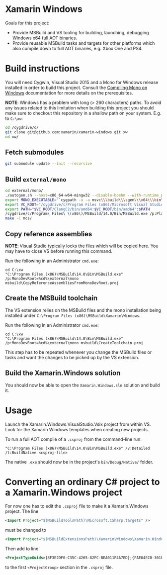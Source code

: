 Xamarin Windows
===============

Goals for this project:

 * Provide MSBuild and VS tooling for building, launching, debugging Windows
   x64 full AOT binaries.
 * Provide reusable MSBuild tasks and targets for other platforms which also
   compile down to full AOT binaries, e.g. Xbox One and PS4.

# Build instructions

You will need Cygwin, Visual Studio 2015 and a Mono for Windows release
installed in order to build this project. Consult the [Compiling Mono on
Windows](http://www.mono-project.com/docs/compiling-mono/windows/)
documentation for more details on the prerequisites.

**NOTE**: Windows has a problem with long (> 260 characters) paths. To avoid
any issues related to this limitation when building this project you should
make sure to checkout this repository in a shallow path on your system. E.g.
to `C:\xw`:

```bash
cd /cygdrive/c/
git clone git@github.com:xamarin/xamarin-windows.git xw
cd xw/
```

## Fetch submodules

```bash
git submodule update --init --recursive
```

## Build `external/mono`

```bash
cd external/mono/
./autogen.sh --host=x86_64-w64-mingw32 --disable-boehm --with-runtime_preset=winaot
export MONO_EXECUTABLE="`cygpath -u -a msvc\\\build\\\sgen\\\x64\\\bin\\\Release\\\mono-sgen.exe`"
export VC_ROOT="/cygdrive/c/Program Files (x86)/Microsoft Visual Studio 14.0/VC"
export PATH="$VC_ROOT/ClangC2/bin/amd64:$VC_ROOT/bin/amd64":$PATH
/cygdrive/c/Program\ Files\ \(x86\)/MSBuild/14.0/Bin/MSBuild.exe /p:PlatformToolset=v140 /p:Platform=x64 /p:Configuration=Release /p:MONO_TARGET_GC=sgen msvc/mono.sln
make -C mcs/
```

## Copy reference assemblies

**NOTE**: Visual Studio typically locks the files which will be copied here.
You may have to close VS before running this command.

Run the following in an Administrator `cmd.exe`:
```
cd C:\xw
"C:\Program Files (x86)\MSBuild\14.0\Bin\MSBuild.exe" /p:MonoDevRoot=%cd%\external\mono msbuild\CopyReferenceAssembliesFromMonoDevRoot.proj
```

## Create the MSBuild toolchain

The VS extension relies on the MSBuild files and the mono installation being
installed under `C:\Program Files (x86)\MSBuild\Xamarin\Windows`.

Run the following in an Administrator `cmd.exe`:
```
cd C:\xw
"C:\Program Files (x86)\MSBuild\14.0\Bin\MSBuild.exe" /p:MonoDevRoot=%cd%\external\mono msbuild\CreateToolchain.proj
```

This step has to be repeated whenever you change the MSBuild files or tasks
and want the changes to be picked up by the VS extension.

## Build the Xamarin.Windows solution

You should now be able to open the `Xamarin.Windows.sln` solution and build
it.

# Usage

Launch the Xamarin.Windows.VisualStudio.Vsix project from within VS. Look for
the Xamarin Windows templates when creating new projects.

To run a full AOT compile of a `.csproj` from the command-line run:

```
"C:\Program Files (x86)\MSBuild\14.0\Bin\MSBuild.exe" /v:Detailed /t:BuildNative <csproj-file>
```

The native `.exe` should now be in the project's `bin/Debug/Native/` folder.


# Converting an ordinary C# project to a Xamarin.Windows project

For now one has to edit the `.csproj` file to make it a Xamarin.Windows
project. The line

```xml
<Import Project="$(MSBuildToolsPath)\Microsoft.CSharp.targets" />
```

must be changed to 

```xml
<Import Project="$(MSBuildExtensionsPath)\Xamarin\Windows\Xamarin.Windows.CSharp.targets" />
```

Then add to line

```xml
<ProjectTypeGuids>{8F3E2DF0-C35C-4265-82FC-BEA011F4A7ED};{FAE04EC0-301F-11D3-BF4B-00C04F79EFBC}</ProjectTypeGuids>
```

to the first `<ProjectGroup>` section in the `.csproj` file.
